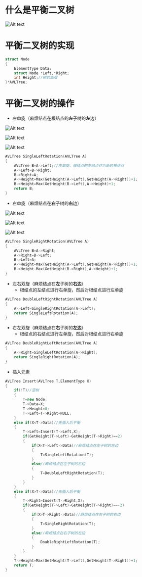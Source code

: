 # 什么是平衡二叉树

![Alt text](image-309.png)

# 平衡二叉树的实现

```cpp
struct Node
{
    ElementType Data;
    struct Node *Left,*Right;
    int Height;//树的高度
}*AVLTree;
```

# 平衡二叉树的操作

* 左单旋（麻烦结点在根结点的**左**子树的**左**边）

![Alt text](image-310.png)

![Alt text](image-311.png)

![Alt text](image-312.png)

```cpp
AVLTree SingleLeftRotation(AVLTree A)
{
    AVLTree B=A->Left;//左单旋，根结点的左结点作为新的根结点
    A->Left=B->Right;   
    B->Right=A;
    A->Height=Max(GetHeight(A->Left),GetHeight(A->Right))+1;
    B->Height=Max(GetHeight(B->Left),A->Height)+1;
    return B;
}
```

* 右单旋（麻烦结点在**右**子树的**右**边）

![Alt text](image-310.png)

![Alt text](image-313.png)

![Alt text](image-314.png)

```cpp
AVLTree SingleRightRotation(AVLTree A)
{
    AVLTree B=A->Right;
    A->Right=B->Left;
    B->Left=A;
    A->Height=Max(GetHeight(A->Left),GetHeight(A->Right))+1;
    B->Height-Max(GetHeight(B->Right),A->Height)+1;
}
```

* 左右双旋（麻烦结点在**左**子树的**右边**）
    * 根结点的左结点进行右单旋，然后对根结点进行左单旋

```cpp
AVLTree DoubleLeftRightRotation(AVLTree A)
{
    A->Left=SingleRightRotation(A->Left);
    return SingleLeftRotation(A);
}
```

* 右左双旋（麻烦结点在**右**子树的**左边**）
    * 根结点的右结点进行左单旋，然后对根结点进行右单旋

```cpp
AVLTree DoubleRightLeftRotation(AVLTree A)
{
    A->Right=SingleLeftRotation(A->Right);
    return SingleRightRotation(A);
}
```

* 插入元素

```cpp
AVLTree Insert(AVLTree T,ElementType X)
{
    if(!T)//空树
    {
        T=new Node;
        T->Data=X;
        T->Height=0;
        T->Left=T->Right=NULL;
    }
    else if(X<T->Data)//先插入后平衡
    {
        T->Left=Insert(T->Left,X);
        if(GetHeight(T->Left)-GetHeight(T->Right)==2)
        {
            if(X<T->Left->Data)//麻烦结点在左子树的左边
            {
                T=SingleLeftRotation(T);
            }
            else//麻烦结点在左子树的右边
            {
                T=DoubleLeftRightRotation(T);
            }
        }
    }
    else if(X>T->Data)//先插入后平衡
    {
        T->Right=Insert(T->Right,X);
        if(GetHeight(T->Left)-GetHeight(T->Right)==-2)
        {
            if(X>T->Right->Data)//麻烦结点在右子树的右边
            {
                T=SingleRightRotation(T);
            }
            else//麻烦结点在右子树的左边
            {
                DoubleRightLeftRotation(T);
            }
        }
    }
    T->Height=Max(GetHeight(T->Left),GetHeight(T->Right))+1;
    return T;
}
```
